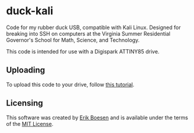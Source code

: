 # duck-kali
Code for my rubber duck USB, compatible with Kali Linux. Designed for breaking into SSH on computers at the Virginia Summer Residential Governor's School for Math, Science, and Technology.

This code is intended for use with a Digispark ATTINY85 drive.

## Uploading
To upload this code to your drive, follow [this tutorial](https://www.youtube.com/watch?v=fGmGBa-4cYQ).

## Licensing
This software was created by [Erik Boesen](https://github.com/ErikBoesen) and is available under the terms of the [MIT License](LICENSE).
